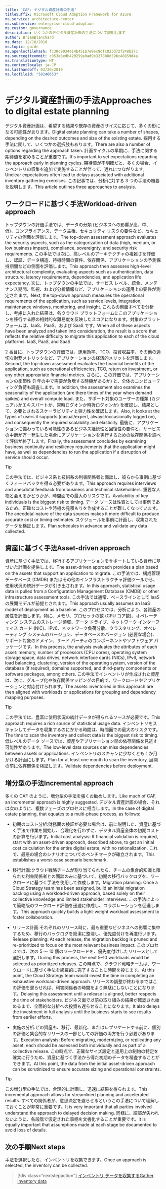 ```yaml
---
title: 'CAF: デジタル資産計画の手法'
titleSuffix: Microsoft Cloud Adoption Framework for Azure
ms.service: architecture-center
ms.subservice: enterprise-cloud-adoption
ms.custom: governance
description: いくつかのデジタル資産計画の手法について説明します
author: BrianBlanchard
ms.date: 12/10/2018
ms.topic: guide
ms.openlocfilehash: fc30c9034e14b451b7e9ec9dfc023d72f248b37c
ms.sourcegitcommit: c053e6edb429299a0ad9b327888d596c48859d4a
ms.translationtype: HT
ms.contentlocale: ja-JP
ms.lasthandoff: 03/20/2019
ms.locfileid: "58246653"
---
```

# <a name="approaches-to-digital-estate-planning"></a><span data-ttu-id="c593d-103">デジタル資産計画の手法</span><span class="sxs-lookup"><span data-stu-id="c593d-103">Approaches to digital estate planning</span></span>

<span data-ttu-id="c593d-104">デジタル資産計画は、希望する結果や既存の資産のサイズに応じて、多くの形になる可能性があります。</span><span class="sxs-lookup"><span data-stu-id="c593d-104">Digital estate planning can take a number of shapes, depending on the desired outcomes and size of the existing estate.</span></span> <span data-ttu-id="c593d-105">採用する手法に関して、いくつかの選択肢もあります。</span><span class="sxs-lookup"><span data-stu-id="c593d-105">There are also a number of options regarding the approach taken.</span></span> <span data-ttu-id="c593d-106">計画サイクルの早期に、手法に関する期待値を定めることが重要です。</span><span class="sxs-lookup"><span data-stu-id="c593d-106">It's important to set expectations regarding the approach early in planning cycles.</span></span> <span data-ttu-id="c593d-107">期待値が不明確だと、多くの場合、インベントリの収集を追加で実施することが伴って、遅れにつながります。</span><span class="sxs-lookup"><span data-stu-id="c593d-107">Unclear expectations often lead to delays associated with additional inventory gathering exercises.</span></span> <span data-ttu-id="c593d-108">この記事では、分析に対する 3 つの手法の概要を説明します。</span><span class="sxs-lookup"><span data-stu-id="c593d-108">This article outlines three approaches to analysis.</span></span>

## <a name="workload-driven-approach"></a><span data-ttu-id="c593d-109">ワークロードに基づく手法</span><span class="sxs-lookup"><span data-stu-id="c593d-109">Workload-driven approach</span></span>

<span data-ttu-id="c593d-110">トップダウンの評価手法では、データの分類 (ビジネスへの影響が高、中、低)、コンプライアンス、データ主権、セキュリティ リスクの要件など、セキュリティの側面を評価します。</span><span class="sxs-lookup"><span data-stu-id="c593d-110">The top-down assessment approach evaluates the security aspects, such as the categorization of data (high, medium, or low business impact), compliance, sovereignty, and security risk requirements.</span></span> <span data-ttu-id="c593d-111">この手法では次に、高レベルのアーキテクチャの複雑さを評価し、認証、データ構造、待機時間の要件、依存関係、アプリケーションの予測保持期間などの側面を評価します。</span><span class="sxs-lookup"><span data-stu-id="c593d-111">This approach then assesses high-level architectural complexity, evaluating aspects such as authentication, data structure, latency requirements, dependencies, and application life expectancy.</span></span> <span data-ttu-id="c593d-112">次に、トップダウンの手法では、サービス レベル、統合、メンテナンス期間、監視、および分析情報など、アプリケーションの運用上の要件が測定されます。</span><span class="sxs-lookup"><span data-stu-id="c593d-112">Next, the top-down approach measures the operational requirements of the application, such as service levels, integration, maintenance windows, monitoring, and insight.</span></span> <span data-ttu-id="c593d-113">これらの側面すべてを分析し、考慮に入れた結果は、各クラウド プラットフォームにこのアプリケーションを移行する際の相対的な難易度を反映したスコアになります。対象のプラットフォームは、IaaS、PaaS、および SaaS です。</span><span class="sxs-lookup"><span data-stu-id="c593d-113">When all of these aspects have been analyzed and taken into consideration, the result is a score that reflects the relative difficulty to migrate this application to each of the cloud platforms: IaaS, PaaS, and SaaS.</span></span>

<span data-ttu-id="c593d-114">2 番目に、トップダウンの評価では、運用効率、TCO、投資収益率、その他の適切な財務メトリックなど、アプリケーションの経済的メリットを評価します。</span><span class="sxs-lookup"><span data-stu-id="c593d-114">Second, the top-down assessment evaluates the financial benefits of the application, such as operational efficiencies, TCO, return on investment, or any other appropriate financial metrics.</span></span> <span data-ttu-id="c593d-115">さらに、この評価では、アプリケーションの季節性 (1 年の中で需要が急増する時機があるか) と、全体のコンピューティング負荷も調査します。</span><span class="sxs-lookup"><span data-stu-id="c593d-115">In addition, the assessment also examines the seasonality of the application (are there times of the year when demand spikes) and overall compute load.</span></span> <span data-ttu-id="c593d-116">また、サポート対象のユーザーの種類 (カジュアルかエキスパートか、常時ログオンか時折ログオンか) を確認し、結果として、必要とされるスケーラビリティと弾力性を確認します。</span><span class="sxs-lookup"><span data-stu-id="c593d-116">Also, it looks at the types of users it supports (casual/expert, always/occasionally logged on), and consequently the required scalability and elasticity.</span></span> <span data-ttu-id="c593d-117">最後に、アプリケーションに備わっている可能性のあるビジネス継続性と回復性の要件と、サービスの中断が万一発生した場合にアプリケーションを実行するための依存関係を調べて評価が終了します。</span><span class="sxs-lookup"><span data-stu-id="c593d-117">Finally, the assessment concludes by examining business continuity and resiliency requirements that the application might have, as well as dependencies to run the application if a disruption of service should occur.</span></span>

> [!TIP]
> <span data-ttu-id="c593d-118">この手法では、ビジネス系と技術系の利害関係者と面談し、彼らから事例に基づくフィードバックを得る必要があります。</span><span class="sxs-lookup"><span data-stu-id="c593d-118">This approach requires interviews and anecdotal feedback from business and technical stakeholders.</span></span> <span data-ttu-id="c593d-119">重要な人物と会えるかどうかが、時間面での最大のリスクです。</span><span class="sxs-lookup"><span data-stu-id="c593d-119">Availability of key individuals is the biggest risk to timing.</span></span> <span data-ttu-id="c593d-120">データ ソースは性質としては事例であるため、正確なコストや時機の見積もりを作成することが難しくなっています。</span><span class="sxs-lookup"><span data-stu-id="c593d-120">The anecdotal nature of the data sources makes it more difficult to produce accurate cost or timing estimates.</span></span> <span data-ttu-id="c593d-121">スケジュールを事前に計画し、収集されたデータを検証します。</span><span class="sxs-lookup"><span data-stu-id="c593d-121">Plan schedules in advance and validate any data collected.</span></span>

## <a name="asset-driven-approach"></a><span data-ttu-id="c593d-122">資産に基づく手法</span><span class="sxs-lookup"><span data-stu-id="c593d-122">Asset-driven approach</span></span>

<span data-ttu-id="c593d-123">資産に基づく手法では、移行するアプリケーションをサポートしている資産に基づいた計画を提供します。</span><span class="sxs-lookup"><span data-stu-id="c593d-123">The asset-driven approach provides a plan based on the assets that support an application to migrate.</span></span> <span data-ttu-id="c593d-124">この手法では、構成管理データベース (CMDB) またはその他のインフラストラクチャ評価ツールから、使用状況の統計データが引き出されます。</span><span class="sxs-lookup"><span data-stu-id="c593d-124">In this approach, statistical usage data is pulled from a Configuration Management Database (CMDB) or other infrastructure assessment tools.</span></span> <span data-ttu-id="c593d-125">この手法では通常、ベースラインとして IaaS の展開モデルが前提とされます。</span><span class="sxs-lookup"><span data-stu-id="c593d-125">This approach usually assumes an IaaS model of deployment as a baseline.</span></span> <span data-ttu-id="c593d-126">このプロセスでは、分析により、各資産の属性を評価します。特に、メモリ、プロセッサの数 (CPU コア数)、オペレーティング システムのストレージ領域、データ ドライブ、ネットワーク インターフェイス カード (NIC)、IPv6、ネットワーク負荷分散、クラスタリング、オペレーティング システムのバージョン、データベースのバージョン (必要な場合)、サポート対象のドメイン、サード パーティのコンポーネントやソフトウェア パッケージです。</span><span class="sxs-lookup"><span data-stu-id="c593d-126">In this process, the analysis evaluates the attributes of each asset: memory, number of processors (CPU cores), operating system storage space, data drives, network interface cards (NICs), IPv6, network load balancing, clustering, version of the operating system, version of the database (if required), domains supported, and third-party components or software packages, among others.</span></span> <span data-ttu-id="c593d-127">この手法でインベントリが作成された資産は、次に、グループ化や依存関係マッピングの目的で、ワークロードやアプリケーションと対応付けられます。</span><span class="sxs-lookup"><span data-stu-id="c593d-127">The assets inventoried in this approach are then aligned with workloads or applications for grouping and dependency mapping purposes.</span></span>

> [!TIP]
> <span data-ttu-id="c593d-128">この手法では、豊富に使用状況の統計データが得られるソースが必要です。</span><span class="sxs-lookup"><span data-stu-id="c593d-128">This approach requires a rich source of statistical usage data.</span></span> <span data-ttu-id="c593d-129">インベントリをスキャンしてデータを収集するのにかかる時間は、時間面での最大のリスクです。</span><span class="sxs-lookup"><span data-stu-id="c593d-129">The time to scan the inventory and collect data is the biggest risk to timing.</span></span> <span data-ttu-id="c593d-130">低レベルのデータ ソースでは、資産やアプリケーション間の依存関係を見逃す可能性があります。</span><span class="sxs-lookup"><span data-stu-id="c593d-130">The low-level data sources can miss dependencies between assets or applications.</span></span> <span data-ttu-id="c593d-131">インベントリのスキャンに少なくとも 1 か月かける計画にします。</span><span class="sxs-lookup"><span data-stu-id="c593d-131">Plan for at least one month to scan the inventory.</span></span> <span data-ttu-id="c593d-132">展開の前に依存関係を検証します。</span><span class="sxs-lookup"><span data-stu-id="c593d-132">Validate dependencies before deployment.</span></span>

## <a name="incremental-approach"></a><span data-ttu-id="c593d-133">増分型の手法</span><span class="sxs-lookup"><span data-stu-id="c593d-133">Incremental approach</span></span>

<span data-ttu-id="c593d-134">多くの CAF のように、増分型の手法を強くお勧めします。</span><span class="sxs-lookup"><span data-stu-id="c593d-134">Like much of CAF, an incremental approach is highly suggested.</span></span> <span data-ttu-id="c593d-135">デジタル資産計画の場合、それは次のように、複数フェーズのプロセスに相当します。</span><span class="sxs-lookup"><span data-stu-id="c593d-135">In the case of digital estate planning, that equates to a multi-phase process, as follows:</span></span>

- <span data-ttu-id="c593d-136">初期のコスト分析:財務面の検証が必要な場合は、前に説明した、資産に基づく手法で作業を開始し、合理化を行わずに、デジタル資産全体の初期コストの計算を行います。</span><span class="sxs-lookup"><span data-stu-id="c593d-136">Initial cost analysis: If financial validation is required, start with an asset-driven approach, described above, to get an initial cost calculation for the entire digital estate, with no rationalization.</span></span> <span data-ttu-id="c593d-137">これで、最悪の場合のシナリオについてのベンチマークが確立されます。</span><span class="sxs-lookup"><span data-stu-id="c593d-137">This establishes a worst-case scenario benchmark.</span></span>

- <span data-ttu-id="c593d-138">移行計画:クラウド戦略チームが割り当てられたら、チームの集合的知識と限られた利害関係者との面談のみに基づいて、初期の移行バックログを、ワークロードに基づく手法を使用して作成します。</span><span class="sxs-lookup"><span data-stu-id="c593d-138">Migration planning: Once a Cloud Strategy team has been assigned, build an initial migration backlog using a workload-driven approach, based solely on their collective knowledge and limited stakeholder interviews.</span></span> <span data-ttu-id="c593d-139">この手法によって簡略版のワークロード評価を迅速に作成し、コラボレーションを促進します。</span><span class="sxs-lookup"><span data-stu-id="c593d-139">This approach quickly builds a light-weight workload assessment to foster collaboration.</span></span>

- <span data-ttu-id="c593d-140">リリース計画:それぞれのリリース時に、最も重要なビジネスへの影響に集中するため、移行のバックログを簡潔に整理し、優先度付けを再度行います。</span><span class="sxs-lookup"><span data-stu-id="c593d-140">Release planning: At each release, the migration backlog is pruned and re-prioritized to focus on the most relevant business impact.</span></span> <span data-ttu-id="c593d-141">このプロセスでは、次の 5 ～ 10 個のワークロードを、優先度付けしたリリースとして選択します。</span><span class="sxs-lookup"><span data-stu-id="c593d-141">During this process, the next 5&ndash;10 workloads would be selected as prioritized releases.</span></span> <span data-ttu-id="c593d-142">この時点で、クラウド戦略チームは、ワークロードに基づく手法を網羅的に完了することに時間を投じます。</span><span class="sxs-lookup"><span data-stu-id="c593d-142">At this point, the Cloud Strategy team would invest the time in completing an exhaustive workload-driven approach.</span></span> <span data-ttu-id="c593d-143">リリースの調整が終わるまではこの評価を遅らせれば、利害関係者の時間をより無駄にしないことになります。</span><span class="sxs-lookup"><span data-stu-id="c593d-143">Delaying this assessment until a release is aligned, better respects the time of stakeholders.</span></span> <span data-ttu-id="c593d-144">ビジネス面で以前の取り組みの結果が確認され始めるまで、全面的な分析への投資も遅らせることになります。</span><span class="sxs-lookup"><span data-stu-id="c593d-144">It also delays the investment in full analysis until the business starts to see results from earlier efforts.</span></span>

- <span data-ttu-id="c593d-145">実施の分析:どの資産も、移行、最新化、またはレプリケートする前に、個別の評価と集合的なリリースの一部としての評価の両方を行う必要があります。</span><span class="sxs-lookup"><span data-stu-id="c593d-145">Execution analysis: Before migrating, modernizing, or replicating any asset, each should be assessed both individually and as part of a collective release.</span></span> <span data-ttu-id="c593d-146">この時点で、正確なサイズ設定と運用上の制約の特定を確実に行うため、資産に基づく手法から得た初期のデータを精査することができます。</span><span class="sxs-lookup"><span data-stu-id="c593d-146">At this point, the data from the initial asset-driven approach can be scrutinized to ensure accurate sizing and operational constraints.</span></span>

> [!TIP]
> <span data-ttu-id="c593d-147">この増分型の手法では、合理的に計画し、迅速に結果を得られます。</span><span class="sxs-lookup"><span data-stu-id="c593d-147">This incremental approach allows for streamlined planning and accelerated results.</span></span> <span data-ttu-id="c593d-148">すべての関係者が、意思決定を遅らせるというこの手法について理解しておくことが非常に重要です。</span><span class="sxs-lookup"><span data-stu-id="c593d-148">It is very important that all parties involved understand the approach to delayed decision making.</span></span> <span data-ttu-id="c593d-149">同様に、細部が失われないように、各段階で仮定された事柄を文書化することが重要です。</span><span class="sxs-lookup"><span data-stu-id="c593d-149">It is equally important that assumptions made at each stage be documented to avoid loss of details.</span></span>

## <a name="next-steps"></a><span data-ttu-id="c593d-150">次の手順</span><span class="sxs-lookup"><span data-stu-id="c593d-150">Next steps</span></span>

<span data-ttu-id="c593d-151">手法を選択したら、インベントリを収集できます。</span><span class="sxs-lookup"><span data-stu-id="c593d-151">Once an approach is selected, the inventory can be collected.</span></span>

> [!div class="nextstepaction"]
> [<span data-ttu-id="c593d-152">インベントリ データを収集する</span><span class="sxs-lookup"><span data-stu-id="c593d-152">Gather inventory data</span></span>](inventory.md)